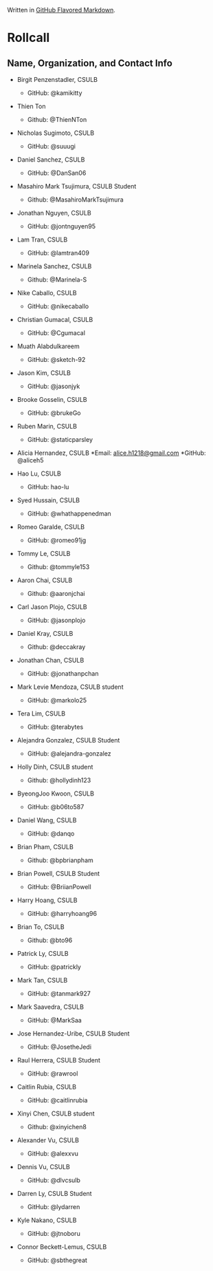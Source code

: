 Written in [GitHub Flavored Markdown](https://help.github.com/articles/github-flavored-markdown).

Rollcall
========

Name, Organization, and Contact Info
-------------------------------------------------
* Birgit Penzenstadler, CSULB
	* GitHub: @kamikitty

* Thien Ton
  * Github: @ThienNTon

* Nicholas Sugimoto, CSULB
	* GitHub: @suuugi

* Daniel Sanchez, CSULB
	* GitHub: @DanSan06

* Masahiro Mark Tsujimura, CSULB Student
  * Github: @MasahiroMarkTsujimura

* Jonathan Nguyen, CSULB
	* GitHub: @jontnguyen95

* Lam Tran, CSULB
	* GitHub: @lamtran409

* Marinela Sanchez, CSULB
	* Github: @Marinela-S

* Nike Caballo, CSULB
	* GitHub: @nikecaballo

* Christian Gumacal, CSULB  
	* GitHub: @Cgumacal

* Muath Alabdulkareem
	* GitHub: @sketch-92
	
* Jason Kim, CSULB
	* GitHub: @jasonjyk

* Brooke Gosselin, CSULB
	* GitHub: @brukeGo

* Ruben Marin, CSULB
	* GitHub: @staticparsley
	
* Alicia Hernandez, CSULB
	*Email: alice.h1218@gmail.com
	*GitHub: @aliceh5
  
* Hao Lu, CSULB
	* GitHub: hao-lu

* Syed Hussain, CSULB
	* GitHub: @whathappenedman

* Romeo Garalde, CSULB
	* GitHub: @romeo91jg

* Tommy Le, CSULB
	* Github: @tommyle153

* Aaron Chai, CSULB
	* Github: @aaronjchai

* Carl Jason Plojo, CSULB
	* GitHub: @jasonplojo

* Daniel Kray, CSULB
    * Github: @deccakray

* Jonathan Chan, CSULB
	* GitHub: @jonathanpchan

* Mark Levie Mendoza, CSULB student
	* GitHub: @markolo25

* Tera Lim, CSULB
	* GitHub: @terabytes

* Alejandra Gonzalez, CSULB Student
	* GitHub: @alejandra-gonzalez

* Holly Dinh, CSULB student
 	* Github: @hollydinh123

* ByeongJoo Kwoon, CSULB
	* GitHub: @b06to587

* Daniel Wang, CSULB
	* GitHub: @danqo
	
* Brian Pham, CSULB
	* Github: @bpbrianpham

* Brian Powell, CSULB Student
	* GitHub: @BriianPowell
	
* Harry Hoang, CSULB
	* GitHub: @harryhoang96

* Brian To, CSULB
	* Github: @bto96

* Patrick Ly, CSULB
	* GitHub: @patrickly		

* Mark Tan, CSULB
	* GitHub: @tanmark927
	
* Mark Saavedra, CSULB
	* GitHub: @MarkSaa

* Jose Hernandez-Uribe, CSULB Student
	* GitHub: @JosetheJedi

* Raul Herrera, CSULB Student
	* GitHub: @rawrool
	
* Caitlin Rubia, CSULB
	* GitHub: @caitlinrubia	

* Xinyi Chen, CSULB student
	* Github: @xinyichen8
	
* Alexander Vu, CSULB
	* GitHub: @alexxvu

* Dennis Vu, CSULB
	* GitHub: @dlvcsulb

* Darren Ly, CSULB Student
	* GitHub: @lydarren

* Kyle Nakano, CSULB
	* GitHub: @jtnoboru

* Connor Beckett-Lemus, CSULB
	* GitHub: @sbthegreat

